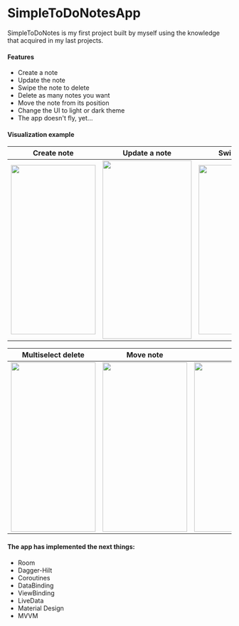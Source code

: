 # SimpleToDoNotesApp
SimpleToDoNotes is my first project built by myself using the knowledge that acquired in my last projects.

#### Features 
* Create a note
* Update the note
* Swipe the note to delete
* Delete as many notes you want
* Move the note from its position
* Change the UI to light or dark theme
* The app doesn't fly, yet...



#### Visualization example

| Create note  | Update a note | Swipe delete  
|---|---|---|
| <img src="https://im5.ezgif.com/tmp/ezgif-5-f6b7ff61c59a.gif" width="190" height="380"/>  |  <img src="https://im5.ezgif.com/tmp/ezgif-5-ac7b81b7c196.gif" width="200" height="400"/> |  <img src="https://im5.ezgif.com/tmp/ezgif-5-dc9caf42de45.gif" width="190" height="380"/> | 



| Multiselect delete  | Move note  |  UI |
|---|---|---|
| <img src="https://im5.ezgif.com/tmp/ezgif-5-27058a514886.gif" width="190" height="380"/>  |<img src="https://im5.ezgif.com/tmp/ezgif-5-5cf20ff34bd1.gif" width="190" height="380"/>  |<img src="https://im5.ezgif.com/tmp/ezgif-5-2caf7d50ebd2.gif" width="190" height="380"/>  |

#### The app has implemented the next things:
* Room
* Dagger-Hilt
* Coroutines
* DataBinding
* ViewBinding
* LiveData
* Material Design
* MVVM


